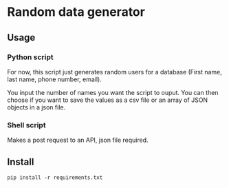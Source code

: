 # Random data generator

## Usage

### Python script
For now, this script just generates random users for a database (First name, last name, phone number, email).

You input the number of names you want the script to ouput. You can then choose if you want to save the values as a csv file or an array of JSON objects in a json file.

### Shell script
Makes a post request to an API, json file required.

## Install
```pip install -r requirements.txt```

